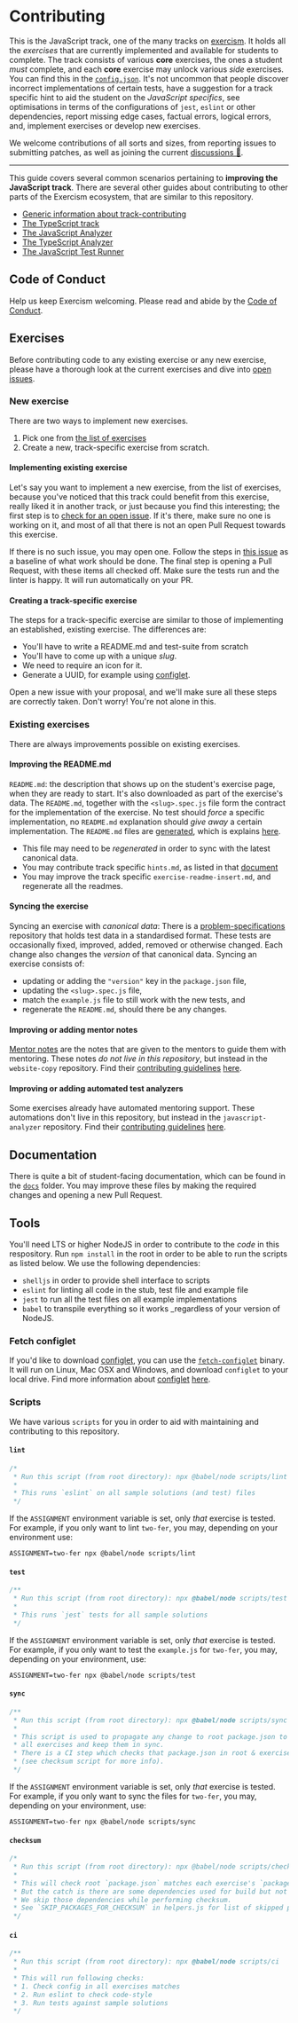 # Contributing

This is the JavaScript track, one of the many tracks on [exercism][web-exercism].
It holds all the _exercises_ that are currently implemented and available for students
to complete. The track consists of various **core** exercises, the ones a student _must_
complete, and each **core** exercise may unlock various _side_ exercises. You can find
this in the [`config.json`][file-config]. It's not uncommon that people discover 
incorrect implementations of certain tests, have a suggestion for a track specific hint
to aid the student on the _JavaScript specifics_, see optimisations in terms of the
configurations of `jest`, `eslint` or other dependencies, report missing edge cases, 
factual errors, logical errors, and, implement exercises or develop new exercises.

We welcome contributions of all sorts and sizes, from reporting issues to
submitting patches, as well as joining the current [discussions 💬][issue-discussion].

-----

This guide covers several common scenarios pertaining to **improving the
JavaScript track**. There are several other guides about contributing to
other parts of the Exercism ecosystem, that are similar to this repository.

* [Generic information about track-contributing][contributing-generic]
* [The TypeScript track][contributing-typescript]
* [The JavaScript Analyzer][contributing-javascript-analyzer]
* [The TypeScript Analyzer][contributing-typescript-analyzer]
* [The JavaScript Test Runner][contributing-javascript-test-runner]

## Code of Conduct

Help us keep Exercism welcoming. Please read and abide by the [Code of Conduct][coc].

## Exercises

Before contributing code to any existing exercise or any new exercise, please
have a thorough look at the current exercises and dive into [open issues][issue-open].

### New exercise

There are two ways to implement new exercises.

1. Pick one from [the list of exercises][list-of-exercises]
2. Create a new, track-specific exercise from scratch.

#### Implementing existing exercise

Let's say you want to implement a new exercise, from the list of exercises, because
you've noticed that this track could benefit from this exercise, really liked it in
another track, or just because you find this interesting; the first step is to 
[check for an open issue][issue-new-exercise]. If it's there, make sure no one is 
working on it, and most of all that there is not an open Pull Request towards this 
exercise.

If there is no such issue, you may open one. Follow the steps in [this issue][list-of-exercises]
as a baseline of what work should be done. The final step is opening a 
Pull Request, with these items all checked off. Make sure the tests run and the 
linter is happy. It will run automatically on your PR.

#### Creating a track-specific exercise

The steps for a track-specific exercise are similar to those of implementing an
established, existing exercise. The differences are:

- You'll have to write a README.md and test-suite from scratch
- You'll have to come up with a unique _slug_.
- We need to require an icon for it. 
- Generate a UUID, for example using [configlet][configlet].

Open a new issue with your proposal, and we'll make sure all these steps are 
correctly taken. Don't worry! You're not alone in this.

### Existing exercises

There are always improvements possible on existing exercises. 

#### Improving the README.md

`README.md`: the description that shows up on the student's exercise page, when
they are ready to start. It's also downloaded as part of the exercise's data. The
`README.md`, together with the `<slug>.spec.js` file form the contract for the
implementation of the exercise. No test should _force_ a specific implementation,
no `README.md` explanation should _give away_ a certain implementation. The
`README.md` files are [generated][doc-readme], which is explains [here][doc-readme].

  - This file may need to be _regenerated_ in order to sync with the latest
    canonical data.
  - You may contribute track specific `hints.md`, as listed in that [document][doc-readme]
  - You may improve the track specific `exercise-readme-insert.md`, and regenerate
    all the readmes.

#### Syncing the exercise

Syncing an exercise with _canonical data_: There is a [problem-specifications][problem-specifications]
repository that holds test data in a standardised format. These tests are 
occasionally fixed, improved, added, removed or otherwise changed. Each change also
changes the _version_ of that canonical data. Syncing an exercise consists of:

  - updating or adding the `"version"` key in the `package.json` file, 
  - updating the `<slug>.spec.js` file,
  - match the `example.js` file to still work with the new tests, and 
  - regenerate the `README.md`, should there be any changes.

#### Improving or adding mentor notes

[Mentor notes][mentor-notes] are the notes that are given to the mentors to guide
them with mentoring. These notes _do not live in this repository_, but instead in
the `website-copy` repository. Find their [contributing guidelines][contributing-website-copy] [here][contributing-website-copy].

#### Improving or adding automated test analyzers

Some exercises already have automated mentoring support. These automations
don't live in this repository, but instead in the `javascript-analyzer` repository. 
Find their [contributing guidelines][contributing-javascript-analyzer] [here][contributing-javascript-analyzer].

## Documentation

There is quite a bit of student-facing documentation, which can be found in the 
[`docs`][file-docs] folder. You may improve these files by making the required 
changes and opening a new Pull Request.

## Tools

You'll need LTS or higher NodeJS in order to contribute to the _code_ in this
respository. Run `npm install` in the root in order to be able to run the scripts
as listed below. We use the following dependencies:

- `shelljs` in order to provide shell interface to scripts
- `eslint` for linting all code in the stub, test file and example file
- `jest` to run all the test files on all example implementations
- `babel` to transpile everything so it works _regardless of your version of NodeJS.

### Fetch configlet

If you'd like to download [configlet][configlet], you can use the [`fetch-configlet`][bin-fetch-configlet]
binary. It will run on Linux, Mac OSX and Windows, and download `configlet` to your 
local drive. Find more information about [configlet][configlet] [here][configlet].

### Scripts

We have various `scripts` for you in order to aid with maintaining and contributing 
to this repository.

#### `lint`

```js
/*
 * Run this script (from root directory): npx @babel/node scripts/lint
 *
 * This runs `eslint` on all sample solutions (and test) files
 */
```

If the `ASSIGNMENT` environment variable is set, only _that_ exercise is tested. For
example, if you only want to lint `two-fer`, you may, depending on your environment
use:

```shell
ASSIGNMENT=two-fer npx @babel/node scripts/lint
```

#### `test`

```js
/**
 * Run this script (from root directory): npx @babel/node scripts/test
 *
 * This runs `jest` tests for all sample solutions
 */
```

If the `ASSIGNMENT` environment variable is set, only _that_ exercise is tested. For
example, if you only want to test the `example.js` for `two-fer`, you may, depending 
on your environment, use:

```shell
ASSIGNMENT=two-fer npx @babel/node scripts/test
```

#### `sync`

```js
/**
 * Run this script (from root directory): npx @babel/node scripts/sync
 *
 * This script is used to propagate any change to root package.json to
 * all exercises and keep them in sync.
 * There is a CI step which checks that package.json in root & exercises match
 * (see checksum script for more info).
 */
```

If the `ASSIGNMENT` environment variable is set, only _that_ exercise is tested. For
example, if you only want to sync the files for `two-fer`, you may, depending on 
your environment, use:

```shell
ASSIGNMENT=two-fer npx @babel/node scripts/sync
```

#### `checksum`

```js
/*
 * Run this script (from root directory): npx @babel/node scripts/checksum
 *
 * This will check root `package.json` matches each exercise's `package.json`.
 * But the catch is there are some dependencies used for build but not served to end users
 * We skip those dependencies while performing checksum.
 * See `SKIP_PACKAGES_FOR_CHECKSUM` in helpers.js for list of skipped packages.
 */
```

#### `ci`

```js
/**
 * Run this script (from root directory): npx @babel/node scripts/ci
 *
 * This will run following checks:
 * 1. Check config in all exercises matches
 * 2. Run eslint to check code-style
 * 3. Run tests against sample solutions
 */
```

[configlet]: https://github.com/exercism/docs/blob/master/language-tracks/configuration/configlet.md
[bin-fetch-configlet]: https://github.com/exercism/javascript/blob/master/bin/fetch-configlet
[web-exercism]: https://exercism.io
[file-config]: https://github.com/exercism/javascript/blob/master/config.json
[file-docs]: https://github.com/exercism/javascript/blob/master/docs
[issue-open]: https://github.com/exercism/javascript/issues
[issue-discussion]: https://github.com/exercism/javascript/labels/discussion%20%3Aspeech_balloon%3A
[issue-new-exercise]: https://github.com/exercism/javascript/issues?q=is%3Aopen+is%3Aissue+label%3A%22%3Asparkles%3A+new+exercise%22
[list-of-exercises]: https://github.com/exercism/javascript/issues/660
[contributing-generic]: https://github.com/exercism/docs/tree/master/contributing-to-language-tracks
[contributing-javascript]: https://github.com/exercism/javascript/blob/master/CONTRIBUTING.md
[contributing-javascript-analyzer]: https://github.com/exercism/javascript-analyzer/blob/master/CONTRIBUTING.md
[contributing-javascript-test-runner]: https://github.com/exercism/javascript-test-runner
[contributing-typescript]: https://github.com/exercism/typescript/
[contributing-typescript-analyzer]: https://github.com/exercism/typescript-analyzer/blob/master/CONTRIBUTING.md
[contributing-website-copy]: https://github.com/exercism/website-copy#contributing
[doc-readme]: https://github.com/exercism/docs/blob/master/language-tracks/exercises/anatomy/readmes.md
[problem-specifications]: https://github.com/exercism/problem-specifications
[coc]: https://exercism.io/code-of-conduct
[mentor-notes]: https://github.com/exercism/website-copy/tree/master/tracks/javascript/exercises
